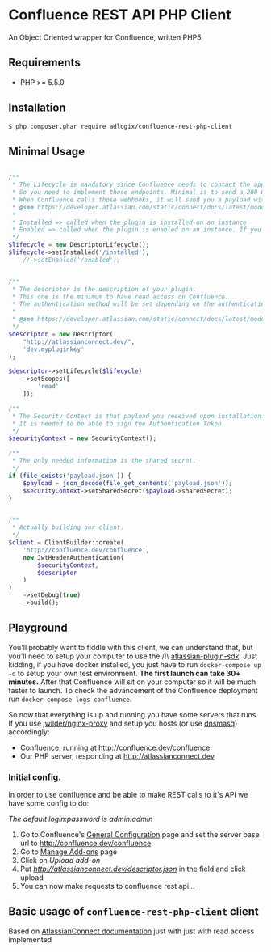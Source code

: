 # Confluence REST API PHP Client

An Object Oriented wrapper for Confluence, written PHP5

## Requirements

* PHP >= 5.5.0

## Installation

```bash
$ php composer.phar require adlogix/confluence-rest-php-client
```

## Minimal Usage

```PHP

/**
 * The Lifecycle is mandatory since Confluence needs to contact the application.
 * So you need to implement those endpoints. Minimal is to send a 200 OK header.
 * When Confluence calls those webhooks, it will send you a payload with some information.
 * @see https://developer.atlassian.com/static/connect/docs/latest/modules/lifecycle.html
 *
 * Installed => called when the plugin is installed on an instance
 * Enabled => called when the plugin is enabled on an instance. If you don't supply that the plugin is installable but can't be enabled
 */
$lifecycle = new DescriptorLifecycle();
$lifecycle->setInstalled('/installed');
    //->setEnabled('/enabled');


/**
 * The descriptor is the description of your plugin.
 * This one is the minimum to have read access on Confluence.
 * The authentication method will be set depending on the authentication you pass at the client builder later
 *
 * @see https://developer.atlassian.com/static/connect/docs/latest/modules/
 */
$descriptor = new Descriptor(
    "http://atlassianconnect.dev/",
    'dev.mypluginkey'
);

$descriptor->setLifecycle($lifecycle)
    ->setScopes([
        'read'
    ]);

/**
 * The Security Context is that payload you received upon installation.
 * It is needed to be able to sign the Authentication Token
 */
$securityContext = new SecurityContext();

/**
 * The only needed information is the shared secret.
 */
if (file_exists('payload.json')) {
    $payload = json_decode(file_get_contents('payload.json'));
    $securityContext->setSharedSecret($payload->sharedSecret);
}


/**
 * Actually building our client.
 */
$client = ClientBuilder::create(
    'http://confluence.dev/confluence',
    new JwtHeaderAuthentication(
        $securityContext,
        $descriptor
    )
)
    ->setDebug(true)
    ->build();
```

## Playground

You'll probably want to fiddle with this client, we can understand that, but you'll need to setup your computer to use the /!\ [atlassian-plugin-sdk](). Just kidding, if you have docker installed, you just have to run `docker-compose up -d` to setup your own test environment.
**The first launch can take 30+ minutes.** After that Confluence will sit on your computer so it will be much faster to launch. To check the advancement of the Confluence deployment run `docker-compose logs confluence`.

So now that everything is up and running you have some servers that runs. If you use [jwilder/nginx-proxy]() and setup you hosts (or use [dnsmasq]()) accordingly:

* Confluence, running at http://confluence.dev/confluence
* Our PHP server, responding at http://atlassianconnect.dev

### Initial config.

In order to use confluence and be able to make REST calls to it's API we have some config to do:

_The default login:password is admin:admin_

1. Go to Confluence's [General Configuration](http://confluence.dev/confluence/admin/viewgeneralconfig.action) page and set the server base url to http://confluence.dev/confluence
2. Go to [Manage Add-ons](http://confluence.dev/confluence/plugins/servlet/upm) page
3. Click on _Upload add-on_
4. Put _http://atlassianconnect.dev/descriptor.json_ in the field and click upload
5. You can now make requests to confluence rest api...

## Basic usage of `confluence-rest-php-client` client

Based on [AtlassianConnect documentation](https://developer.atlassian.com/static/connect/docs/latest/guides/introduction.html) just with just with read access implemented
